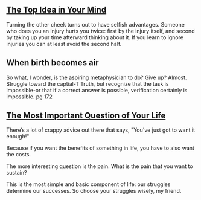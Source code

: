 [The Top Idea in Your Mind](http://paulgraham.com/top.html)
--------------------------

Turning the other cheek turns out to have selfish advantages. Someone who does you an injury hurts you twice: first by the injury itself, and second by taking up your time afterward thinking about it. If you learn to ignore injuries you can at least avoid the second half.



When birth becomes air
----------------------

So what, I wonder, is the aspiring metaphysician to do? Give up? Almost. Struggle toward the captial-T Truth, but recognize that the task is impossible-or that if a correct answer is possible, verification certainly is impossible. pg 172


[The Most Important Question of Your Life](https://markmanson.net/question)
-----------------------------------------

There’s a lot of crappy advice out there that says, "You've just got to want it enough!"

Because if you want the benefits of something in life, you have to also want the costs.

The more interesting question is the pain. What is the pain that you want to sustain?

This is the most simple and basic component of life: our struggles determine our successes. So choose your struggles wisely, my friend.

